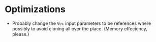 # Optimizations

* Probably change the `Vec` input parameters to be references where possibly 
  to avoid cloning all over the place. (Memory effeciency, please.)

